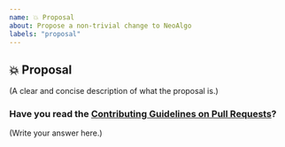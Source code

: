 ```yaml
---
name: 💥 Proposal
about: Propose a non-trivial change to NeoAlgo
labels: "proposal"
---
```


## 💥 Proposal

(A clear and concise description of what the proposal is.)

### Have you read the [Contributing Guidelines on Pull Requests](https://github.com/TesseractCoding/NeoAlgo/blob/master/CONTRIBUTING.md#reporting-new-issues)?

(Write your answer here.)
